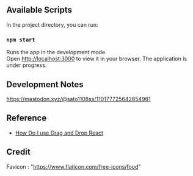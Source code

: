 ## Available Scripts

In the project directory, you can run:

### `npm start`

Runs the app in the development mode.\
Open [http://localhost:3000](http://localhost:3000) to view it in your browser.
The application is under progress.

## Development Notes
https://mastodon.xyz/@sato1108ss/110177725642854961

## Reference
- [How Do I use Drag and Drop React](https://rootstack.com/en/blog/how-do-i-use-drag-and-drop-react) 
## Credit 
Favicon : "https://www.flaticon.com/free-icons/food"